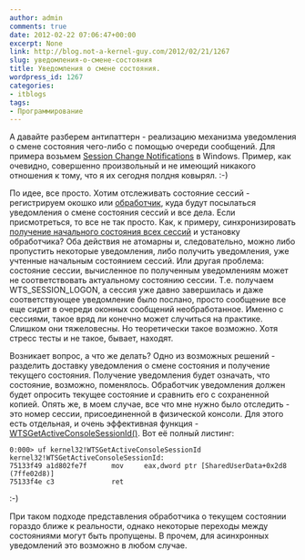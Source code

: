 ```yaml
---
author: admin
comments: true
date: 2012-02-22 07:06:47+00:00
excerpt: None
link: http://blog.not-a-kernel-guy.com/2012/02/21/1267
slug: уведомления-о-смене-состояния
title: Уведомления о смене состояния.
wordpress_id: 1267
categories:
- itblogs
tags:
- Программирование
---
```


А давайте разберем антипаттерн - реализацию механизма уведомления о смене состояния чего-либо с помощью очереди сообщений. Для примера возьмем [Session Change Notifications](http://msdn.microsoft.com/en-us/library/windows/desktop/bb530723(v=vs.85).aspx) в Windows. Пример, как очевидно, совершенно произвольный и не имеющий никакого отношения к тому, что я их сегодня полдня ковырял. :-)

По идее, все просто. Хотим отслеживать состояние сессий - регистрируем окошко или [обработчик](http://msdn.microsoft.com/en-us/library/windows/desktop/ms683241(v=vs.85).aspx), куда будут посылаться уведомления о смене состояния сессий и все дела. Если присмотреться, то все не так просто. Как, к примеру, синхронизировать [получение начального состояния всех сессий](http://msdn.microsoft.com/en-us/library/windows/desktop/ee621014(v=vs.85).aspx) и установку обработчика? Оба действия не атомарны и, следовательно, можно либо пропустить некоторые уведомления, либо получить уведомления, уже учтенные начальным состоянием сессий. Или другая проблема: состояние сессии, вычисленное по полученным уведомлениям может не соответствовать актуальному состоянию сессии. Т.е. получаем WTS_SESSION_LOGON, а сессия уже давно завершилась и даже соответствующее уведомление было послано, просто сообщение все еще сидит в очереди оконных сообщений необработанное. Именно с сессиями, такое вряд ли конечно может случиться на практике. Слишком они тяжеловесны. Но теоретически такое возможно. Хотя стресс тесты и не такое, бывает, находят.

Возникает вопрос, а что же делать? Одно из возможных решений - разделить доставку уведомления о смене состояния и получение текущего состояния. Получение уведомления будет означать, что состояние, возможно, поменялось. Обработчик уведомления должен будет опросить текущее состояние и сравнить его с сохраненной копией. Опять же, в моем случае, все что мне нужно было отследить - это номер сессии, присоединенной в физической консоли. Для этого есть отдельная, и очень эффективная функция - [WTSGetActiveConsoleSessionId()](http://msdn.microsoft.com/en-us/library/windows/desktop/aa383835(v=vs.85).aspx). Вот её полный листинг:

```no-highlight
0:000> uf kernel32!WTSGetActiveConsoleSessionId
kernel32!WTSGetActiveConsoleSessionId:
75133f49 a1d802fe7f      mov     eax,dword ptr [SharedUserData+0x2d8 (7ffe02d8)]
75133f4e c3              ret
```

:-)

При таком подходе представления обработчика о текущем состоянии гораздо ближе к реальности, однако некоторые переходы между состояниями могут быть пропущены. В прочем, для асинхронных уведомлений это возможно в любом случае.
